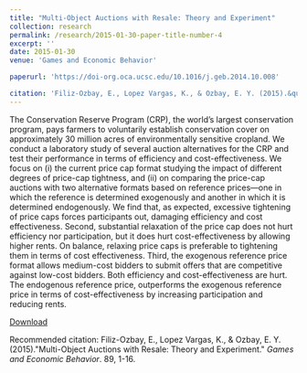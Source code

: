 ```yaml
---
title: "Multi-Object Auctions with Resale: Theory and Experiment"
collection: research
permalink: /research/2015-01-30-paper-title-number-4
excerpt: ''
date: 2015-01-30
venue: 'Games and Economic Behavior'

paperurl: 'https://doi-org.oca.ucsc.edu/10.1016/j.geb.2014.10.008'

citation: 'Filiz-Ozbay, E., Lopez Vargas, K., & Ozbay, E. Y. (2015).&quot;Multi-Object Auctions with Resale: Theory and Experiment.&quot; <i>Games and Economic Behavior</i>. 89, 1-16'
---
```

The Conservation Reserve Program (CRP), the world’s largest conservation program, pays farmers to voluntarily establish conservation cover on approximately 30 million acres of environmentally sensitive cropland. We conduct a laboratory study of several auction alternatives for the CRP and test their performance in terms of efficiency and cost-effectiveness. We focus on (i) the current price cap format studying the impact of different degrees of price-cap tightness, and (ii) on comparing the price-cap auctions with two alternative formats based on reference prices—one in which the reference is determined exogenously and another in which it is determined endogenously. We find that, as expected, excessive tightening of price caps forces participants out, damaging efficiency and cost effectiveness. Second, substantial relaxation of the price cap does not hurt efficiency nor participation, but it does hurt cost-effectiveness by allowing higher rents. On balance, relaxing price caps is preferable to tightening them in terms of cost effectiveness. Third, the exogenous reference price format allows medium-cost bidders to submit offers that are competitive against low-cost bidders. Both efficiency and cost-effectiveness are hurt. The endogenous reference price, outperforms the exogenous reference price in terms of cost-effectiveness by increasing participation and reducing rents.

[Download](https://doi-org.oca.ucsc.edu/10.1016/j.geb.2014.10.008)

Recommended citation: Filiz-Ozbay, E., Lopez Vargas, K., & Ozbay, E. Y. (2015).&quot;Multi-Object Auctions with Resale: Theory and Experiment.&quot; <i>Games and Economic Behavior</i>. 89, 1-16. 
